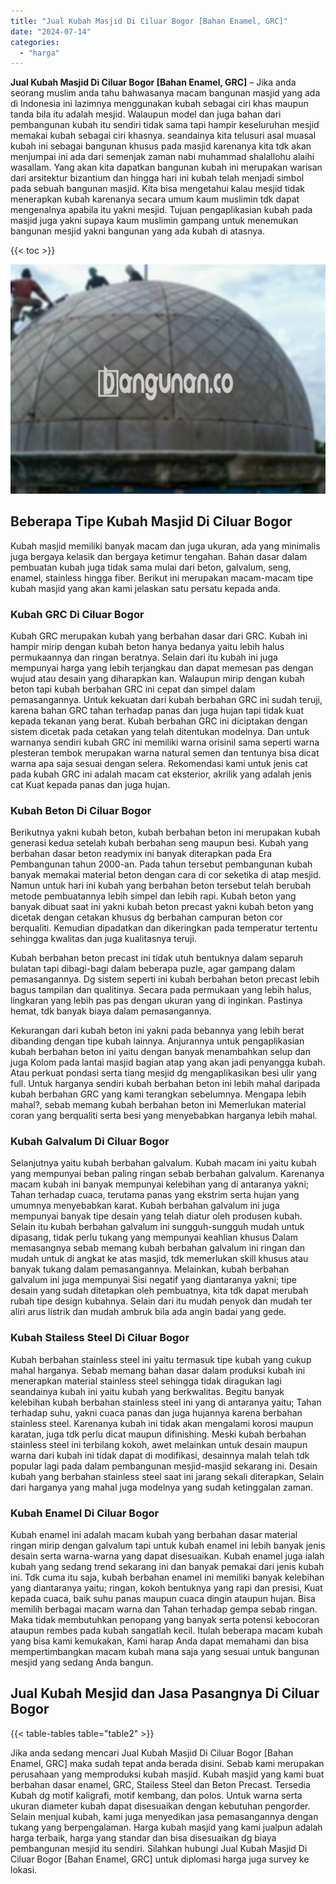 ```yaml
---
title: "Jual Kubah Masjid Di Ciluar Bogor [Bahan Enamel, GRC]"
date: "2024-07-14"
categories: 
  - "harga"
---
```


**Jual Kubah Masjid Di Ciluar Bogor \[Bahan Enamel, GRC\]** – Jika anda seorang muslim anda tahu bahwasanya macam bangunan masjid yang ada di Indonesia ini lazimnya menggunakan kubah sebagai ciri khas maupun tanda bila itu adalah mesjid. Walaupun model dan juga bahan dari pembangunan kubah itu sendiri tidak sama tapi hampir keseluruhan mesjid memakai kubah sebagai ciri khasnya. seandainya kita telusuri asal muasal kubah ini sebagai bangunan khusus pada masjid karenanya kita tdk akan menjumpai ini ada dari semenjak zaman nabi muhammad shalallohu alaihi wasallam. Yang akan kita dapatkan bangunan kubah ini merupakan warisan dari arsitektur bizantium dan hingga hari ini kubah telah menjadi simbol pada sebuah bangunan masjid. Kita bisa mengetahui kalau mesjid tidak menerapkan kubah karenanya secara umum kaum muslimin tdk dapat mengenalnya apabila itu yakni mesjid. Tujuan pengaplikasian kubah pada masjid juga yakni supaya kaum muslimin gampang untuk menemukan bangunan mesjid yakni bangunan yang ada kubah di atasnya.

{{< toc >}}

![Jual Kubah Masjid Di Ciluar Bogor [Bahan Enamel, GRC]](/images/jual-kubah-masjid-15.png)

## Beberapa Tipe Kubah Masjid Di Ciluar Bogor

Kubah masjid memiliki banyak macam dan juga ukuran, ada yang minimalis juga bergaya kelasik dan bergaya ketimur tengahan. Bahan dasar dalam pembuatan kubah juga tidak sama mulai dari beton, galvalum, seng, enamel, stainless hingga fiber. Berikut ini merupakan macam-macam tipe kubah masjid yang akan kami jelaskan satu persatu kepada anda.

### Kubah GRC Di Ciluar Bogor

Kubah GRC merupakan kubah yang berbahan dasar dari GRC. Kubah ini hampir mirip dengan kubah beton hanya bedanya yaitu lebih halus permukaannya dan ringan beratnya. Selain dari itu kubah ini juga mempunyai harga yang lebih terjangkau dan dapat memesan pas dengan wujud atau desain yang diharapkan kan. Walaupun mirip dengan kubah beton tapi kubah berbahan GRC ini cepat dan simpel dalam pemasangannya. Untuk kekuatan dari kubah berbahan GRC ini sudah teruji, karena bahan GRC tahan terhadap panas dan juga hujan tapi tidak kuat kepada tekanan yang berat. Kubah berbahan GRC ini diciptakan dengan sistem dicetak pada cetakan yang telah ditentukan modelnya. Dan untuk warnanya sendiri kubah GRC ini memiliki warna orisinil sama seperti warna plesteran tembok merupakan warna natural semen dan tentunya bisa dicat warna apa saja sesuai dengan selera. Rekomendasi kami untuk jenis cat pada kubah GRC ini adalah macam cat eksterior, akrilik yang adalah jenis cat Kuat kepada panas dan juga hujan.

### Kubah Beton Di Ciluar Bogor

Berikutnya yakni kubah beton, kubah berbahan beton ini merupakan kubah generasi kedua setelah kubah berbahan seng maupun besi. Kubah yang berbahan dasar beton readymix ini banyak diterapkan pada Era Pembangunan tahun 2000-an. Pada tahun tersebut pembangunan kubah banyak memakai material beton dengan cara di cor seketika di atap mesjid. Namun untuk hari ini kubah yang berbahan beton tersebut telah berubah metode pembuatannya lebih simpel dan lebih rapi. Kubah beton yang banyak dibuat saat ini yakni kubah beton precast yakni kubah beton yang dicetak dengan cetakan khusus dg berbahan campuran beton cor berqualiti. Kemudian dipadatkan dan dikeringkan pada temperatur tertentu sehingga kwalitas dan juga kualitasnya teruji.

Kubah berbahan beton precast ini tidak utuh bentuknya dalam separuh bulatan tapi dibagi-bagi dalam beberapa puzle, agar gampang dalam pemasangannya. Dg sistem seperti ini kubah berbahan beton precast lebih bagus tampilan dan qualitinya. Secara pada permukaan yang lebih halus, lingkaran yang lebih pas pas dengan ukuran yang di inginkan. Pastinya hemat, tdk banyak biaya dalam pemasangannya.

Kekurangan dari kubah beton ini yakni pada bebannya yang lebih berat dibanding dengan tipe kubah lainnya. Anjurannya untuk pengaplikasian kubah berbahan beton ini yaitu dengan banyak menambahkan selup dan juga Kolom pada lantai masjid bagian atap yang akan jadi penyangga kubah. Atau perkuat pondasi serta tiang mesjid dg mengaplikasikan besi ulir yang full. Untuk harganya sendiri kubah berbahan beton ini lebih mahal daripada kubah berbahan GRC yang kami terangkan sebelumnya. Mengapa lebih mahal?, sebab memang kubah berbahan beton ini Memerlukan material coran yang berqualiti serta besi yang menyebabkan harganya lebih mahal.

### Kubah Galvalum Di Ciluar Bogor

Selanjutnya yaitu kubah berbahan galvalum. Kubah macam ini yaitu kubah yang mempunyai beban paling ringan sebab berbahan galvalum. Karenanya macam kubah ini banyak mempunyai kelebihan yang di antaranya yakni; Tahan terhadap cuaca, terutama panas yang ekstrim serta hujan yang umumnya menyebabkan karat. Kubah berbahan galvalum ini juga mempunyai banyak tipe desain yang telah diatur oleh produsen kubah. Selain itu kubah berbahan galvalum ini sungguh-sungguh mudah untuk dipasang, tidak perlu tukang yang mempunyai keahlian khusus Dalam memasangnya sebab memang kubah berbahan galvalum ini ringan dan mudah untuk di angkat ke atas masjid, tdk memerlukan skill khusus atau banyak tukang dalam pemasangannya. Melainkan, kubah berbahan galvalum ini juga mempunyai Sisi negatif yang diantaranya yakni; tipe desain yang sudah ditetapkan oleh pembuatnya, kita tdk dapat merubah rubah tipe design kubahnya. Selain dari itu mudah penyok dan mudah ter aliri arus listrik dan mudah ambruk bila ada angin badai yang gede.

### Kubah Stailess Steel Di Ciluar Bogor

Kubah berbahan stainless steel ini yaitu termasuk tipe kubah yang cukup mahal harganya. Sebab memang bahan dasar dalam produksi kubah ini menerapkan material stainless steel sehingga tidak diragukan lagi seandainya kubah ini yaitu kubah yang berkwalitas. Begitu banyak kelebihan kubah berbahan stainless steel ini yang di antaranya yaitu; Tahan terhadap suhu, yakni cuaca panas dan juga hujannya karena berbahan stainless steel. Karenanya kubah ini tidak akan mengalami korosi maupun karatan, juga tdk perlu dicat maupun difinishing. Meski kubah berbahan stainless steel ini terbilang kokoh, awet melainkan untuk desain maupun warna dari kubah ini tidak dapat di modifikasi, desainnya malah telah tdk popular lagi pada dalam pembangunan mesjid-masjid sekarang ini. Desain kubah yang berbahan stainless steel saat ini jarang sekali diterapkan, Selain dari harganya yang mahal juga modelnya yang sudah ketinggalan zaman.

### Kubah Enamel Di Ciluar Bogor

Kubah enamel ini adalah macam kubah yang berbahan dasar material ringan mirip dengan galvalum tapi untuk kubah enamel ini lebih banyak jenis desain serta warna-warna yang dapat disesuaikan. Kubah enamel juga ialah kubah yang sedang trend sekarang ini dan banyak pemakai dari jenis kubah ini. Tdk cuma itu saja, kubah berbahan enamel ini memiliki banyak kelebihan yang diantaranya yaitu; ringan, kokoh bentuknya yang rapi dan presisi, Kuat kepada cuaca, baik suhu panas maupun cuaca dingin ataupun hujan. Bisa memilih berbagai macam warna dan Tahan terhadap gempa sebab ringan. Maka tidak membutuhkan penopang yang banyak serta potensi kebocoran ataupun rembes pada kubah sangatlah kecil. Itulah beberapa macam kubah yang bisa kami kemukakan, Kami harap Anda dapat memahami dan bisa mempertimbangkan macam kubah mana saja yang sesuai untuk bangunan mesjid yang sedang Anda bangun.

## Jual Kubah Mesjid dan Jasa Pasangnya Di Ciluar Bogor

{{< table-tables table="table2" >}}

Jika anda sedang mencari Jual Kubah Masjid Di Ciluar Bogor \[Bahan Enamel, GRC\] maka sudah tepat anda berada disini. Sebab kami merupakan perusahaan yang memproduksi kubah masjid. Kubah masjid yang kami buat berbahan dasar enamel, GRC, Stailess Steel dan Beton Precast. Tersedia Kubah dg motif kaligrafi, motif kembang, dan polos. Untuk warna serta ukuran diameter kubah dapat disesuaikan dengan kebutuhan pengorder. Selain menjual kubah, kami juga menyedikan jasa pemasangannya dengan tukang yang berpengalaman. Harga kubah masjid yang kami jualpun adalah harga terbaik, harga yang standar dan bisa disesuaikan dg biaya pembangunan mesjid itu sendiri. Silahkan hubungi Jual Kubah Masjid Di Ciluar Bogor \[Bahan Enamel, GRC\] untuk diplomasi harga juga survey ke lokasi.
